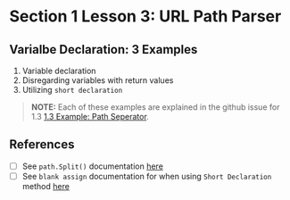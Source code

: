 # Section 1 Lesson 3: URL Path Parser

## Varialbe Declaration: 3 Examples
1. Variable declaration
2. Disregarding variables with return values
3. Utilizing `short declaration`

> **NOTE:** Each of these examples are explained in the github issue for 1.3 [1.3 Example: Path Seperator](https://github.com/users/rodriggj/projects/17). 

## References
- [ ] See `path.Split()` documentation [here](https://pkg.go.dev/path#Split)
- [ ] See `blank assign` documentation for when using `Short Declaration` method [here](https://go.dev/doc/effective_go#blank_assign)